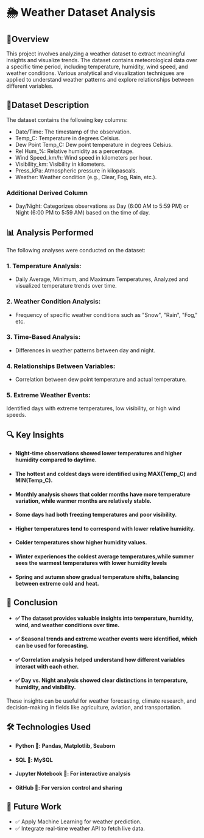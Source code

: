 # 🌦️ Weather Dataset Analysis

## 📌Overview
This project involves analyzing a weather dataset to extract meaningful insights and visualize trends. The dataset contains meteorological data over a specific time period, including temperature, humidity, wind speed, and weather conditions. Various analytical and visualization techniques are applied to understand weather patterns and explore relationships between different variables.


## 📂Dataset Description
The dataset contains the following key columns:

* Date/Time: The timestamp of the observation.
* Temp_C: Temperature in degrees Celsius.
* Dew Point Temp_C: Dew point temperature in degrees Celsius.
* Rel Hum_%: Relative humidity as a percentage.
* Wind Speed_km/h: Wind speed in kilometers per hour.
* Visibility_km: Visibility in kilometers.
* Press_kPa: Atmospheric pressure in kilopascals.
* Weather: Weather condition (e.g., Clear, Fog, Rain, etc.).


### Additional Derived Column
* Day/Night: Categorizes observations as Day (6:00 AM to 5:59 PM) or Night (6:00 PM to 5:59 AM) based on the time of day.


## 📊 Analysis Performed
The following analyses were conducted on the dataset:

### 1. Temperature Analysis:
* Daily Average, Minimum, and Maximum Temperatures, Analyzed and visualized temperature trends over time.
### 2. Weather Condition Analysis:
* Frequency of specific weather conditions such as "Snow", "Rain", "Fog," etc.
### 3. Time-Based Analysis:
* Differences in weather patterns between day and night.
### 4. Relationships Between Variables:
* Correlation between dew point temperature and actual temperature.
### 5. Extreme Weather Events:
Identified days with extreme temperatures, low visibility, or high wind speeds.


## 🔍 Key Insights
* #### Night-time observations showed lower temperatures and higher humidity compared to daytime.
* #### The hottest and coldest days were identified using MAX(Temp_C) and MIN(Temp_C).
* #### Monthly analysis shows that colder months have more temperature variation, while warmer months are relatively stable.
* #### Some days had both freezing temperatures and poor visibility.
* #### Higher temperatures tend to correspond with lower relative humidity.
* #### Colder temperatures show higher humidity values.
* #### Winter experiences the coldest average temperatures,while summer sees the warmest temperatures with lower humidity levels
* #### Spring and autumn show gradual temperature shifts, balancing between extreme cold and heat.

## 🚀 Conclusion
* #### ✅ The dataset provides valuable insights into temperature, humidity, wind, and weather conditions over time.
* #### ✅ Seasonal trends and extreme weather events were identified, which can be used for forecasting.
* #### ✅ Correlation analysis helped understand how different variables interact with each other.
* #### ✅ Day vs. Night analysis showed clear distinctions in temperature, humidity, and visibility.

These insights can be useful for weather forecasting, climate research, and decision-making in fields like agriculture, aviation, and transportation.

## 🛠️ Technologies Used
* #### Python 🐍: Pandas, Matplotlib, Seaborn
* #### SQL 💾: MySQL 
* #### Jupyter Notebook 📓: For interactive analysis
* #### GitHub 🔗: For version control and sharing

## 🔮 Future Work
* ✅ Apply Machine Learning for weather prediction.
* ✅ Integrate real-time weather API to fetch live data.



